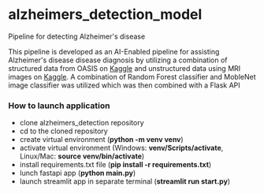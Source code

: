 # alzheimers_detection_model
Pipeline for detecting Alzheimer's disease

This pipeline is developed as an AI-Enabled pipeline for assisting Alzheimer's disease disease diagnosis by utilizing a combination of structured data from OASIS on [Kaggle](https://www.kaggle.com/code/hyunseokc/detecting-early-alzheimer-s) and unstructured data using MRI images on [Kaggle](https://www.kaggle.com/datasets/yasserhessein/dataset-alzheimer). A combination of Random Forest classifier and MobleNet image classifier was utilized which was then combined with a Flask API

### How to launch application

- clone alzheimers_detection repository
- cd to the cloned repository
- create virtual environment  (__python -m venv venv__)
- activate virtual environment (Windows: __venv/Scripts/activate__, Linux/Mac: __source venv/bin/activate__)
- install requirements.txt file (__pip install -r requirements.txt__)
- lunch fastapi app (__python main.py__)
- launch streamlit app in separate terminal (__streamlit run start.py__)




